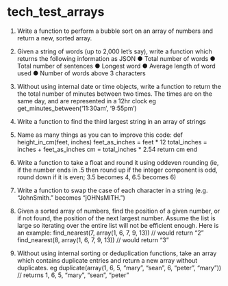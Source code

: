 # tech_test_arrays

1. Write a function to perform a bubble sort on an array of numbers and return a new, sorted
array.

2. Given a string of words (up to 2,000 let’s say), write a function which returns the following
information as JSON
● Total number of words
● Total number of sentences
● Longest word
● Average length of word used
● Number of words above 3 characters

3. Without using internal date or time objects, write a function to return the the total number
of minutes between two times. The times are on the same day, and are represented in a
12hr clock eg
get_minutes_between(‘11:30am’, ‘9:55pm’)

4. Write a function to find the third largest string in an array of strings

5. Name as many things as you can to improve this code:
def height_in_cm(feet, inches)
feet_as_inches = feet * 12
total_inches = inches + feet_as_inches
cm = total_inches * 2.54
return cm
end

6. Write a function to take a float and round it using odd­even rounding (ie, if the number
ends in .5 then round up if the integer component is odd, round down if it is even; 3.5
becomes 4, 6.5 becomes 6)

7. Write a function to swap the case of each character in a string (e.g. “JohnSmith.” becomes
“jOHNsMITH.”)

8. Given a sorted array of numbers, find the position of a given number, or if not found, the
position of the next largest number. Assume the list is large so iterating over the entire list
will not be efficient enough. Here is an example:
find_nearest(7, array(1, 6, 7, 9, 13)) // would return “2”
find_nearest(8, array(1, 6, 7, 9, 13)) // would return “3”

9. Without using internal sorting or deduplication functions, take an array which contains
duplicate entries and return a new array without duplicates. eg
duplicate(array(1, 6, 5, “mary”, “sean”, 6, “peter”, “mary”)) // returns 1, 6, 5,
“mary”, “sean”, “peter”

